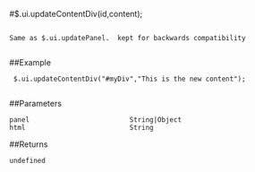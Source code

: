 #$.ui.updateContentDiv(id,content);

```

Same as $.ui.updatePanel.  kept for backwards compatibility
 
```

##Example

```
 $.ui.updateContentDiv("#myDiv","This is the new content");
 
```


##Parameters

```
panel                         String|Object
html                          String

```

##Returns

```
undefined
```

